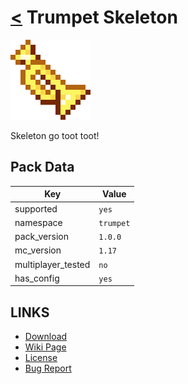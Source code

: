 # [<](../README.md) Trumpet Skeleton

![alt](pack.png)

Skeleton go toot toot!

## Pack Data

| Key                | Value     |
| ------------------ | --------- |
| supported          | `yes`     |
| namespace          | `trumpet` |
| pack_version       | `1.0.0 `  |
| mc_version         | `1.17`    |
| multiplayer_tested | `no`      |
| has_config         | `yes`     |

## LINKS

-   [Download](https://www.curseforge.com/minecraft/customization/trumpet-skeleton-datapack-edition)
-   [Wiki Page](https://github.com/legopitstop/Datapacks/wiki/Trumpet_Skeleton)
-   [License](https://legopitstop.weebly.com/license.html)
-   [Bug Report](https://github.com/legopitstop/Datapacks/issues)
